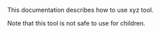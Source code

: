 This documentation describes how to use xyz tool. 

Note that this tool is not safe to use for children. 